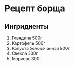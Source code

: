 # Рецепт борща
## Ингридиенты

1. Говядина 500г
2. Картофель 500г
3. Капуста белокачанная 500г
4. Свекла 300г
5. Морковь 300г
